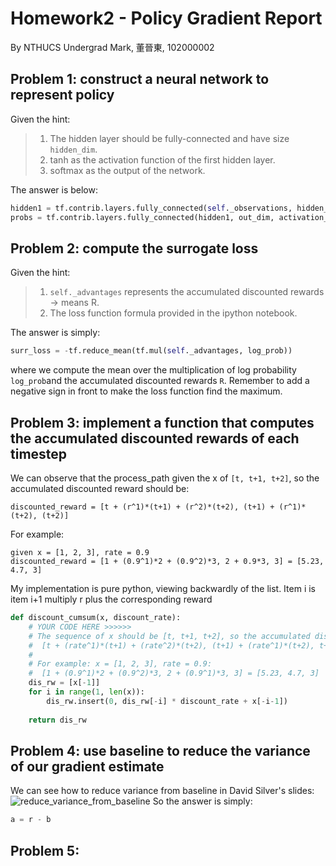# Homework2 - Policy Gradient Report
By NTHUCS Undergrad Mark, 董晉東, 102000002

## Problem 1: construct a neural network to represent policy
Given the hint:<br>
> 1. The hidden layer should be fully-connected and have size `hidden_dim`.<br>
> 2. tanh as the activation function of the first hidden layer.<br>
> 3. softmax as the output of the network.

The answer is below:
```python
hidden1 = tf.contrib.layers.fully_connected(self._observations, hidden_dim, activation_fn=tf.tanh)
probs = tf.contrib.layers.fully_connected(hidden1, out_dim, activation_fn=tf.nn.softmax)
```

## Problem 2: compute the surrogate loss
Given the hint:<br>
> 1. `self._advantages` represents the accumulated discounted rewards -> means R.
> 2. The loss function formula provided in the ipython notebook.

The answer is simply:
```python
surr_loss = -tf.reduce_mean(tf.mul(self._advantages, log_prob))
```
where we compute the mean over the multiplication of log probability `log_prob`and the accumulated discounted rewards `R`. Remember to add a negative sign in front to make the loss function find the maximum.

## Problem 3: implement a function that computes the accumulated discounted rewards of each timestep
We can observe that the process_path given the x of `[t, t+1, t+2]`, so the accumulated discounted reward should be:
```
discounted_reward = [t + (r^1)*(t+1) + (r^2)*(t+2), (t+1) + (r^1)*(t+2), (t+2)]
```
For example:<br>
```
given x = [1, 2, 3], rate = 0.9
discounted_reward = [1 + (0.9^1)*2 + (0.9^2)*3, 2 + 0.9*3, 3] = [5.23, 4.7, 3]
```
My implementation is pure python, viewing backwardly of the list. Item i is item i+1 multiply r plus the corresponding reward
```python
def discount_cumsum(x, discount_rate):
    # YOUR CODE HERE >>>>>>
    # The sequence of x should be [t, t+1, t+2], so the accumulated discounted reward should be
    #  [t + (rate^1)*(t+1) + (rate^2)*(t+2), (t+1) + (rate^1)*(t+2), t+2]
    # 
    # For example: x = [1, 2, 3], rate = 0.9:
    #  [1 + (0.9^1)*2 + (0.9^2)*3, 2 + (0.9^1)*3, 3] = [5.23, 4.7, 3]
    dis_rw = [x[-1]]
    for i in range(1, len(x)):
        dis_rw.insert(0, dis_rw[-i] * discount_rate + x[-i-1])
        
    return dis_rw
```

## Problem 4: use baseline to reduce the variance of our gradient estimate
We can see how to reduce variance from baseline in David Silver's slides:<br>
![reduce_variance_from_baseline]()
So the answer is simply:
```python
a = r - b
```

## Problem 5: 
